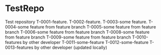 # TestRepo
Test repository
T-0001-feature.
T-0002-feature.
T-0003-some feature.
T-0004-some feature from feature branch
T-0005-some feature from feature branch
T-0006-some feature from feature branch
T-0008-some feature from feature branch
T-0009-some feature from feature branch
T-0010-features by other developer
T-0011-some-feature
T-0012-some-feature
T-0013-features by other developer (updated locally)